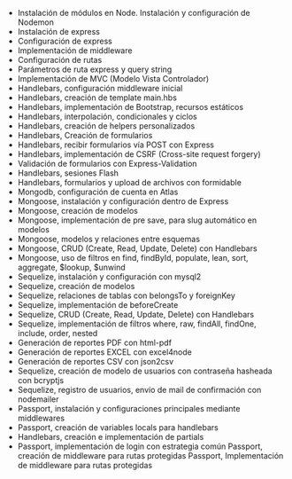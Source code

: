 - Instalación de módulos en Node. Instalación y configuración de Nodemon
- Instalación de express
- Configuración de express
- Implementación de middleware
- Configuración de rutas
- Parámetros de ruta express y query string
- Implementación de MVC (Modelo Vista Controlador)
- Handlebars, configuración middleware inicial
- Handlebars, creación de template main.hbs
- Handlebars, implementación de Bootstrap, recursos estáticos
- Handlebars, interpolación, condicionales y ciclos
- Handlebars, creación de helpers personalizados
- Handlebars, Creación de formularios
- Handlebars, recibir formularios vía POST con Express
- Handlebars, implementación de CSRF (Cross-site request forgery)
- Validación de formularios con Express-Validation
- Handlebars, sesiones Flash
- Handlebars, formularios y upload de archivos con formidable
- Mongodb, configuración de cuenta en Atlas
- Mongoose, instalación y configuración dentro de Express
- Mongoose, creación de modelos
- Mongoose, implementación de pre save, para slug automático en modelos
- Mongoose, modelos y relaciones entre esquemas
- Mongoose, CRUD (Create, Read, Update, Delete) con Handlebars
- Mongoose, uso de filtros en find, findById, populate, lean, sort, aggregate, $lookup, $unwind
- Sequelize, instalación y configuración con mysql2
- Sequelize, creación de modelos
- Sequelize, relaciones de tablas con belongsTo y foreignKey
- Sequelize, implementación de beforeCreate
- Sequelize, CRUD (Create, Read, Update, Delete) con Handlebars
- Sequelize, implementación de filtros where, raw, findAll, findOne, include, order, nested
- Generación de reportes PDF con html-pdf
- Generación de reportes EXCEL con excel4node
- Generación de reportes CSV con json2csv
- Sequelize, creación de modelo de usuarios con contraseña hasheada con bcryptjs
- Sequelize, registro de usuarios, envío de mail de confirmación con nodemailer
- Passport, instalación y configuraciones principales mediante middlewares
- Passport, creación de variables locals para handlebars
- Handlebars, creación e implementación de partials
- Passport, implementación de login con estrategia común
Passport, creación de middleware para rutas protegidas
Passport, Implementación de middleware para rutas protegidas
